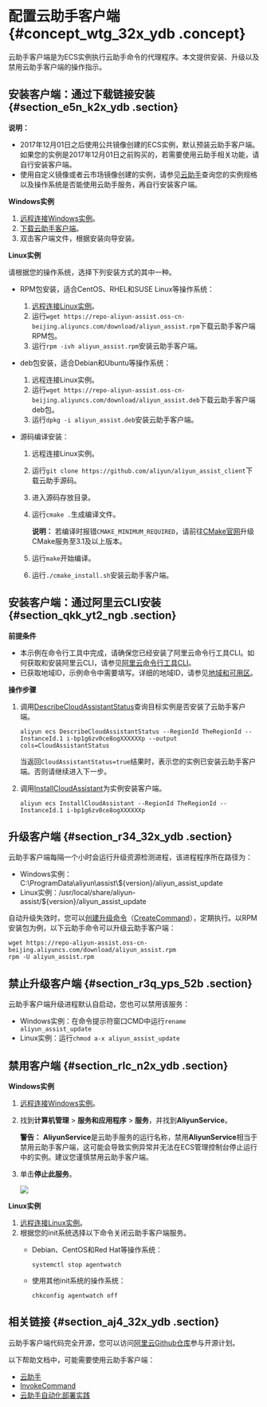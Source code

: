 # 配置云助手客户端 {#concept_wtg_32x_ydb .concept}

云助手客户端是为ECS实例执行云助手命令的代理程序。本文提供安装、升级以及禁用云助手客户端的操作指示。

## 安装客户端：通过下载链接安装 {#section_e5n_k2x_ydb .section}

**说明：** 

-   2017年12月01日之后使用公共镜像创建的ECS实例，默认预装云助手客户端。如果您的实例是2017年12月01日之前购买的，若需要使用云助手相关功能，请自行安装客户端。
-   使用自定义镜像或者云市场镜像创建的实例，请参见[云助手](../../../../../intl.zh-CN/部署与运维/云助手/云助手概述.md#)查询您的实例规格以及操作系统是否能使用云助手服务，再自行安装客户端。

**Windows实例**

1.  [远程连接Windows实例](../../../../../intl.zh-CN/实例/连接实例/连接Windows实例/在本地客户端上连接Windows实例.md#)。
2.  [下载云助手客户端](https://repo-aliyun-assist.oss-cn-beijing.aliyuncs.com/download/aliyun_agent_setup.exe)。
3.  双击客户端文件，根据安装向导安装。

**Linux实例**

请根据您的操作系统，选择下列安装方式的其中一种。

-   RPM包安装，适合CentOS、RHEL和SUSE Linux等操作系统：

    1.  [远程连接Linux实例](../../../../../intl.zh-CN/实例/连接实例/连接Linux实例/使用用户名密码验证连接Linux实例.md#)。
    2.  运行`wget https://repo-aliyun-assist.oss-cn-beijing.aliyuncs.com/download/aliyun_assist.rpm`下载云助手客户端RPM包。
    3.  运行`rpm -ivh aliyun_assist.rpm`安装云助手客户端。
-   deb包安装，适合Debian和Ubuntu等操作系统：

    1.  远程连接Linux实例。
    2.  运行`wget https://repo-aliyun-assist.oss-cn-beijing.aliyuncs.com/download/aliyun_assist.deb`下载云助手客户端deb包。
    3.  运行`dpkg -i aliyun_assist.deb`安装云助手客户端。
-   源码编译安装：

    1.  远程连接Linux实例。
    2.  运行`git clone https://github.com/aliyun/aliyun_assist_client`下载云助手源码。
    3.  进入源码存放目录。
    4.  运行`cmake .`生成编译文件。

        **说明：** 若编译时报错`CMAKE_MINIMUM_REQUIRED`，请前往[CMake官网](https://cmake.org/download/)升级CMake服务至3.1及以上版本。

    5.  运行`make`开始编译。
    6.  运行`./cmake_install.sh`安装云助手客户端。

## 安装客户端：通过阿里云CLI安装 {#section_qkk_yt2_ngb .section}

**前提条件**

-   本示例在命令行工具中完成，请确保您已经安装了阿里云命令行工具CLI。如何获取和安装阿里云CLI，请参见[阿里云命令行工具CLI](https://www.alibabacloud.com/help/zh/doc-detail/66653.htm)。
-   已获取地域ID，示例命令中需要填写。详细的地域ID，请参见[地域和可用区](../../../../../intl.zh-CN/通用参考/地域和可用区.md#)。

**操作步骤**

1.  调用[DescribeCloudAssistantStatus](../../../../../intl.zh-CN/API参考/云助手/DescribeCloudAssistantStatus.md#)查询目标实例是否安装了云助手客户端。

    ```
    aliyun ecs DescribeCloudAssistantStatus --RegionId TheRegionId --InstanceId.1 i-bp1g6zv0ce8ogXXXXXXp --output cols=CloudAssistantStatus
    ```

    当返回`CloudAssistantStatus=true`结果时，表示您的实例已安装云助手客户端。否则请继续进入下一步。

2.  调用[InstallCloudAssistant](../../../../../intl.zh-CN/API参考/云助手/InstallCloudAssistant.md#)为实例安装客户端。

    ```
    aliyun ecs InstallCloudAssistant --RegionId TheRegionId --InstanceId.1 i-bp1g6zv0ce8ogXXXXXXp
    ```


## 升级客户端 {#section_r34_32x_ydb .section}

云助手客户端每隔一个小时会运行升级资源检测进程，该进程程序所在路径为：

-   Windows实例：C:\\ProgramData\\aliyun\\assist\\$\{version\}/aliyun\_assist\_update
-   Linux实例：/usr/local/share/aliyun-assist/$\{version\}/aliyun\_assist\_update

自动升级失效时，您可以[创建升级命令](../../../../../intl.zh-CN/部署与运维/云助手/使用云助手/新建命令.md#)（[CreateCommand](../../../../../intl.zh-CN/API参考/云助手/CreateCommand.md#)），定期执行。以RPM安装包为例，以下云助手命令可以升级云助手客户端：

```
wget https://repo-aliyun-assist.oss-cn-beijing.aliyuncs.com/download/aliyun_assist.rpm
rpm -U aliyun_assist.rpm
```

## 禁止升级客户端 {#section_r3q_yps_52b .section}

云助手客户端升级进程默认自启动，您也可以禁用该服务：

-   Windows实例：在命令提示符窗口CMD中运行`rename aliyun_assist_update`
-   Linux实例：运行`chmod a-x aliyun_assist_update`

## 禁用客户端 {#section_rlc_n2x_ydb .section}

**Windows实例**

1.  [远程连接Windows实例](../../../../../intl.zh-CN/实例/连接实例/连接Windows实例/在本地客户端上连接Windows实例.md#)。
2.  找到**计算机管理** \> **服务和应用程序** \> **服务**，并找到**AliyunService**。

    **警告：** **AliyunService**是云助手服务的运行名称，禁用**AliyunService**相当于禁用云助手客户端，这可能会导致实例异常并无法在ECS管理控制台停止运行中的实例。建议您谨慎禁用云助手客户端。

3.  单击**停止此服务**。

    ![](images/5250_zh-CN_source.png)


**Linux实例**

1.  [远程连接Linux实例](../../../../../intl.zh-CN/实例/连接实例/连接Linux实例/使用用户名密码验证连接Linux实例.md#)。
2.  根据您的init系统选择以下命令关闭云助手客户端服务。
    -   Debian、CentOS和Red Hat等操作系统：

        ```
        systemctl stop agentwatch
        
        ```

    -   使用其他init系统的操作系统：

        ```
        chkconfig agentwatch off
        ```


## 相关链接 {#section_aj4_32x_ydb .section}

云助手客户端代码完全开源，您可以访问[阿里云Github仓库](https://github.com/aliyun/aliyun_assist_client)参与开源计划。

以下帮助文档中，可能需要使用云助手客户端：

-   [云助手](intl.zh-CN/部署与运维/云助手/云助手概述.md#)
-   [InvokeCommand](../../../../../intl.zh-CN/API参考/云助手/InvokeCommand.md#)
-   [云助手自动化部署实践](../../../../../intl.zh-CN/部署与运维/云助手/云助手自动化部署实践.md#)

